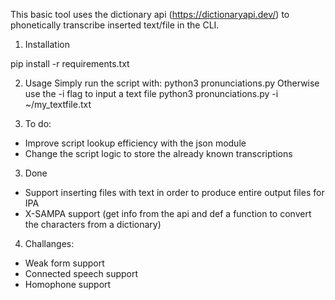 This basic tool uses the dictionary api (https://dictionaryapi.dev/) to phonetically transcribe inserted text/file in the CLI.

1. Installation

pip install -r requirements.txt

2. Usage
Simply run the script with:
python3 pronunciations.py
Otherwise use the -i flag to input a text file
python3 pronunciations.py -i ~/my_textfile.txt

2. To do:
- Improve script lookup efficiency with the json module
- Change the script logic to store the already known transcriptions

3. Done
- Support inserting files with text in order to produce entire output files for IPA 
- X-SAMPA support (get info from the api and def a function to convert the characters from a dictionary)
   
4. Challanges:
- Weak form support
- Connected speech support
- Homophone support
